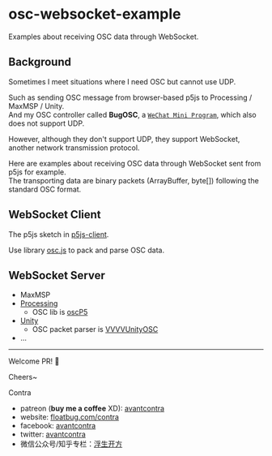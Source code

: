 # osc-websocket-example
Examples about receiving OSC data through WebSocket.



## Background
Sometimes I meet situations where I need OSC but cannot use UDP.  

Such as sending OSC message from browser-based p5js to Processing / MaxMSP / Unity.  
And my OSC controller called **BugOSC**, a [`WeChat Mini Program`](https://developers.weixin.qq.com/miniprogram/en/introduction/index.html?t=18110512), which also does not support UDP.

However, although they don't support UDP, they support WebSocket, another network transmission protocol.

Here are examples about receiving OSC data through WebSocket sent from p5js for example.  
The transporting data are binary packets (ArrayBuffer, byte[]) following the standard OSC format.

## WebSocket Client

The p5js sketch in [p5js-client](https://github.com/avantcontra/osc-websocket-example/tree/master/p5js-client).

Use library [osc.js](https://github.com/colinbdclark/osc.js) to pack and parse OSC data.  

## WebSocket Server

- MaxMSP
- [Processing](https://github.com/avantcontra/osc-websocket-example/tree/master/processing)
    - OSC lib is [oscP5](http://www.sojamo.de/libraries/oscp5/)
- [Unity](https://github.com/avantcontra/osc-websocket-example/tree/master/unity)
    - OSC packet parser is [VVVVUnityOSC](https://github.com/frankiezafe/VVVVUnityOSC)
- ...


----



Welcome PR! 👏


Cheers~

Contra

- patreon (**buy me a coffee** XD): [avantcontra](https://www.patreon.com/avantcontra)
- website: [floatbug.com/contra](https://www.floatbug.com/contra)
- facebook: [avantcontra](https://facebook.com/avantcontra)
- twitter: [avantcontra](https://twitter.com/avantcontra)
- 微信公众号/知乎专栏：[浮生开方](https://zhuanlan.zhihu.com/floatlab)
